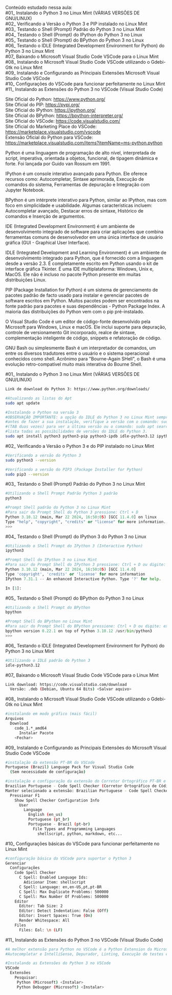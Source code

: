 
Conteúdo estudado nessa aula:<br>
#01_ Instalando o Python 3 no Linux Mint (VÁRIAS VERSÕES DE GNU/LINUX)<br>
#02_ Verificando a Versão o Python 3 e PIP instalado no Linux Mint<br>
#03_ Testando o Shell (Prompt) Padrão do Python 3 no Linux Mint<br>
#04_ Testando o Shell (Prompt) do IPython do Python 3 no Linux<br>
#05_ Testando o Shell (Prompt) do BPython do Python 3 no Linux<br>
#06_ Testando o IDLE (Integrated Development Environment for Python) do Python 3 no Linux Mint<br>
#07_ Baixando o Microsoft Visual Studio Code VSCode para o Linux Mint<br>
#08_ Instalando o Microsoft Visual Studio Code VSCode utilizando o Gdebi-Gtk no Linux Mint<br>
#09_ Instalando e Configurando as Principais Extensões Microsoft Visual Studio Code VSCode<br>
#10_ Configurações do VSCode para funcionar perfeitamente no Linux Mint<br>
#11_ Instalando as Extensões do Python 3 no VSCode (Visual Studio Code)<br>

Site Oficial do Python: https://www.python.org/<br>
Site Oficial do PIP: https://pypi.org/<br>
Site Oficial do IPython: https://ipython.org/<br>
Site Oficial do BPython: https://bpython-interpreter.org/<br>
Site Oficial do VSCode: https://code.visualstudio.com/<br>
Site Oficial do Marketing Place do VSCode: https://marketplace.visualstudio.com/vscode<br>
Extensão Oficial do Python para VSCode: https://marketplace.visualstudio.com/items?itemName=ms-python.python

Python é uma linguagem de programação de alto nível, interpretada de script, imperativa, orientada a objetos, funcional, de tipagem dinâmica e forte. Foi lançada por Guido van Rossum em 1991.

IPython é um console interativo avançado para Python. Ele oferece recursos como: Autocompletar, Sintaxe aprimorada, Execução de comandos do sistema, Ferramentas de depuração e Integração com Jupyter Notebook.

BPython é um intérprete interativo para Python, similar ao IPython, mas com foco em simplicidade e usabilidade. Algumas características incluem: Autocompletar avançado, Destacar erros de sintaxe, Histórico de comandos e Inserção de argumentos.

IDE (Integrated Development Environment) é um ambiente de desenvolvimento integrado de software para criar aplicações que combina ferramentas comuns de desenvolvedor em uma única interface de usuário gráfica (GUI - Graphical User Interface).

IDLE (Integrated Development and Learning Environment) é um ambiente de desenvolvimento integrado para Python, que é fornecido com a linguagem desde a versão 2.3. É completamente escrito em Python usando o kit de interface gráfica Tkinter. É uma IDE multiplataforma: Windows, Unix e, MacOS. Ele não é incluso no pacote Python presente em muitas distribuições Linux.

PIP (Package Installation for Python) é um sistema de gerenciamento de pacotes padrão de facto usado para instalar e gerenciar pacotes de software escritos em Python. Muitos pacotes podem ser encontrados na fonte padrão para pacotes e suas dependências - Python Package Index. A maioria das distribuições do Python vem com o pip pré-instalado.

O Visual Studio Code é um editor de código-fonte desenvolvido pela Microsoft para Windows, Linux e macOS. Ele inclui suporte para depuração, controle de versionamento Git incorporado, realce de sintaxe, complementação inteligente de código, snippets e refatoração de código.

GNU Bash ou simplesmente Bash é um interpretador de comandos, um entre os diversos tradutores entre o usuário e o sistema operacional conhecidos como shell. Acrônimo para "Bourne-Again SHell", o Bash é uma evolução retro-compatível muito mais interativa do Bourne Shell.

#01_ Instalando o Python 3 no Linux Mint (VÁRIAS VERSÕES DE GNU/LINUX)<br>
```bash
Link de download do Python 3: https://www.python.org/downloads/

#Atualizando as listas do Apt
sudo apt update

#Instalando o Python na versão 3
#OBSERVAÇÃO IMPORTANTE: a opção do IDLE do Python 3 no Linux Mint sempre sofre atualização,
#antes de fazer a sua instalação, verifique a versão com o comando: sudo apt instal idle-python 
#(TAB duas vezes) para ver a última versão ou o comando: sudo apt search idle-python3 que
#lista todas as possibilidades de versões do IDLE do Python 3.
sudo apt install python3 python3-pip python3-ipdb idle-python3.12 ipython3 bpython git vim cloc
```

#02_ Verificando a Versão o Python 3 e do PIP instalado no Linux Mint<br>
```bash
#Verificando a versão do Python 3
sudo python3 --version

#Verificando a versão do PIP3 (Package Installer for Python)
sudo pip3 --version
```

#03_ Testando o Shell (Prompt) Padrão do Python 3 no Linux Mint<br>
```bash
#Utilizando o Shell Prompt Padrão Python 3 padrão
python3
```
```python
#Prompt Shell padrão do Python 3 no Linux Mint
#Para sair do Prompt Shell do Python 3 pressione: Ctrl + D
Python 3.10.12 (main, Mar 22 2024, 16:50:05) [GCC 11.4.0] on linux
Type "help", "copyright", "credits" or "license" for more information.
>>>
```

#04_ Testando o Shell (Prompt) do IPython 3 do Python 3 no Linux<br>
```bash
#Utilizando o Shell Prompt do IPython 3 (Interactive Python)
ipython3
```
```python
#Prompt Shell do IPython 3 no Linux Mint
#Para sair do Prompt Shell do IPython 3 pressione: Ctrl + D ou digite: exit ou quit
Python 3.10.12 (main, Mar 22 2024, 16:50:05) [GCC 11.4.0]
Type 'copyright', 'credits' or 'license' for more information
IPython 7.31.1 -- An enhanced Interactive Python. Type '?' for help.

In [1]:
```

#05_ Testando o Shell (Prompt) do BPython do Python 3 no Linux<br>
```bash
#Utilizando o Shell Prompt do BPython
bpython
```
```python
#Prompt Shell do BPython no Linux Mint
#Para sair do Prompt Shell do BPython pressione: Ctrl + D ou digite: exit() ou quit()
bpython version 0.22.1 on top of Python 3.10.12 /usr/bin/python3
>>>
```

#06_ Testando o IDLE (Integrated Development Environment for Python) do Python 3 no Linux Mint<br>
```bash
#Utilizando o IDLE padrão do Python 3
idle-python3.12
```

#07_ Baixando o Microsoft Visual Studio Code VSCode para o Linux Mint<br>
```bash
Link download: https://code.visualstudio.com/download
  Versão: .deb (Debian, Ubuntu 64 Bits) <Salvar aquivo>
```

#08_ Instalando o Microsoft Visual Studio Code VSCode utilizando o Gdebi-Gtk no Linux Mint<br>
```bash
#instalando em modo gráfico (mais fácil)
Arquivos
  Download
    code_1.*_amd64
      Instalar Pacote
    <Fechar>
```

#09_ Instalando e Configurando as Principais Extensões do Microsoft Visual Studio Code VSCode<br>
```bash
#instalação da extensão PT-BR do VSCode
Portuguese (Brazil) Language Pack for Visual Studio Code
  (Sem necessidade de configuração)

#instalação e configuração da extensão do Corretor Ortográfico PT-BR e US
Brazilian Portuguese - Code Spell Checker (Corretor Ortográfico de Código)
Manter selecionado a extensão: Brazilian Portuguese - Code Spell Checker
  Pressionar F1
    Show Spell Checker Configuration Info
      User
        Language
          English (en_us)
          Portuguese (pt_br)
          Portuguese - Brazil (pt-br)
            File Types and Programming Languages
              shellscript, python, markdown, etc...
```

#10_ Configurações básicas do VSCode para funcionar perfeitamente no Linux Mint<br>
```bash
#configuração básica do VSCode para suportar o Python 3
Gerenciar
  Configurações
    Code Spell Checker
      C Spell: Enabled Language Ids: 
        Adicionar Item: shellscript
      C Spell: Language: en,en-US,pt,pt-BR
      C Spell: Max Duplicate Problems: 500000
      C Spell: Max Number Of Problems: 500000
    Editor
      Editor: Tab Size: 2
      Editor: Detect Indentation: False (Off)
      Editor: Insert Spaces: True (On)
      Render Whitespace: All
    Files
      Files: Eol: \n (LF)
```

#11_ Instalando as Extensões do Python 3 no VSCode (Visual Studio Code)<br>
```bash
#A melhor extensão para Python no VSCode é a Python Extension da Microsoft. Ela oferece:
#Autocompletar e IntelliSense, Depurador, Linting, Execução de testes e Jupyter Notebooks.

#Instalando as Extensões do Python 3 no VSCode
VSCode
  Extensões
    Pesquisar:
     Python (Microsoft) <Instalar>
     Python Debugger (Microsoft) <Instalar>
```